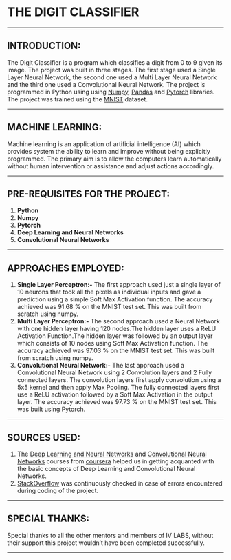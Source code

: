 # THE DIGIT CLASSIFIER
---
## INTRODUCTION:
The Digit Classifier is a program which classifies a digit from 0 to 9 given its image. The project was built in three stages. The first stage used a Single Layer Neural Network, the second one used a Multi Layer Neural Network and the third one used a Convolutional Neural Network. The project is programmed in Python using using [Numpy](https://www.numpy.org/), [Pandas](https://pandas.pydata.org/) and [Pytorch](https://pytorch.org/) libraries. The project was trained using the [MNIST](http://yann.lecun.com/exdb/mnist/) dataset.
***
## MACHINE LEARNING:
Machine learning is an application of artificial intelligence (AI) which provides system the ability to learn and improve without being explicitly programmed. The primary aim is to allow the computers learn automatically without human intervention or assistance and adjust actions accordingly. 
***
## PRE-REQUISITES FOR THE PROJECT:
1. **Python**
2. **Numpy**
3. **Pytorch**
4. **Deep Learning and Neural Networks**
5. **Convolutional Neural Networks**
***
## APPROACHES EMPLOYED:
1. **Single Layer Perceptron:-** The first approach used just a single layer of 10 neurons that took all the pixels as individual inputs and gave a prediction using a simple Soft Max Activation function. The accuracy achieved was 91.68 % on the MNIST test set. This was built from scratch using numpy.
2. **Multi Layer Perceptron:-** The second approach used a Neural Network with one hidden layer having 120 nodes.The hidden layer uses a ReLU Activation Function.The hidden layer was followed by an output layer which consists of 10 nodes using Soft Max Activation function. The accuracy achieved was 97.03 % on the MNIST test set. This was built from scratch using numpy.
3. **Convolutional Neural Network:-** The last approach used a Convolutional Neural Network using 2 Convolution layers and 2 Fully connected layers. The convolution layers first apply convolution using a 5x5 kernel and then apply Max Pooling. The fully connected layers first use a ReLU activation followed by a Soft Max Activation in the output layer. The accuracy achieved was 97.73 % on the MNIST test set. This was built using Pytorch.
***
## SOURCES USED:
1. The [Deep Learning and Neural Networks](https://www.coursera.org/learn/neural-networks-deep-learning) and [Convolutional Neural Networks](https://www.coursera.org/learn/convolutional-neural-networks?=) courses from [coursera](https://www.coursera.org/) helped us in getting acquanted with the basic concepts of Deep Learning and Convolutional Neural Networks. 
2. [StackOverflow](https://stackoverflow.com/) was continuously checked in case of errors encountered during coding of the project.
***
## SPECIAL THANKS:
Special thanks to all the other mentors and members of IV LABS, without their support this project wouldn’t have been completed successfully.
***
